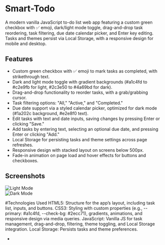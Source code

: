 # Smart-Todo

A modern vanilla JavaScript to-do list web app featuring a custom green checkbox with ✅ emoji, dark/light mode toggle, drag-and-drop task reordering, task filtering, due date calendar picker, and Enter key editing. Tasks and themes persist via Local Storage, with a responsive design for mobile and desktop.

## Features
- Custom green checkbox with ✅ emoji to mark tasks as completed, with strikethrough text.
- Dark and light mode toggle with gradient backgrounds (#a1c4fd to #c2e9fb for light, #2c3e50 to #4a69bd for dark).
- Drag-and-drop functionality to reorder tasks, with a grab/grabbing cursor.
- Task filtering options: "All," "Active," and "Completed."
- Due date support via a styled calendar picker, optimized for dark mode (#1a202c background, #e2e8f0 text).
- Edit tasks with text and date inputs, saving changes by pressing Enter or clicking "Save."
- Add tasks by entering text, selecting an optional due date, and pressing Enter or clicking "Add."
- Local Storage for persisting tasks and theme settings across page refreshes.
- Responsive design with stacked layout on screens below 500px.
- Fade-in animation on page load and hover effects for buttons and checkboxes.

## Screenshots
![Light Mode]()  
![Dark Mode]()

#Technologies Used
HTML5: Structure for the app’s layout, including task list, inputs, and buttons.
CSS3: Styling with custom properties (e.g., --primary: #a1c4fd, --check-bg: #2ecc71), gradients, animations, and responsive design via media queries.
JavaScript: Vanilla JS for task management, drag-and-drop, filtering, theme toggling, and Local Storage integration.
Local Storage: Persists tasks and theme preferences.

- 
